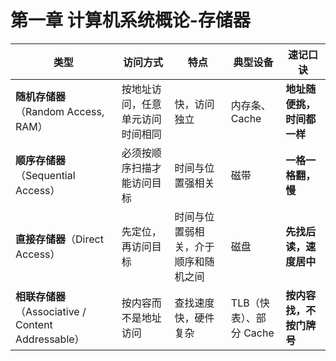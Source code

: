 # 第一章 计算机系统概论-存储器

| 类型                                                | 访问方式                         | 特点                                 | 典型设备                | 速记口诀                   |
| --------------------------------------------------- | -------------------------------- | ------------------------------------ | ----------------------- | -------------------------- |
| **随机存储器**（Random Access, RAM）                | 按地址访问，任意单元访问时间相同 | 快，访问独立                         | 内存条、Cache           | **地址随便挑，时间都一样** |
| **顺序存储器**（Sequential Access）                 | 必须按顺序扫描才能访问目标       | 时间与位置强相关                     | 磁带                    | **一格一格翻，慢**         |
| **直接存储器**（Direct Access）                     | 先定位，再访问目标               | 时间与位置弱相关，介于顺序和随机之间 | 磁盘                    | **先找后读，速度居中**     |
| **相联存储器**（Associative / Content Addressable） | 按内容而不是地址访问             | 查找速度快，硬件复杂                 | TLB（快表）、部分 Cache | **按内容找，不按门牌号**   |